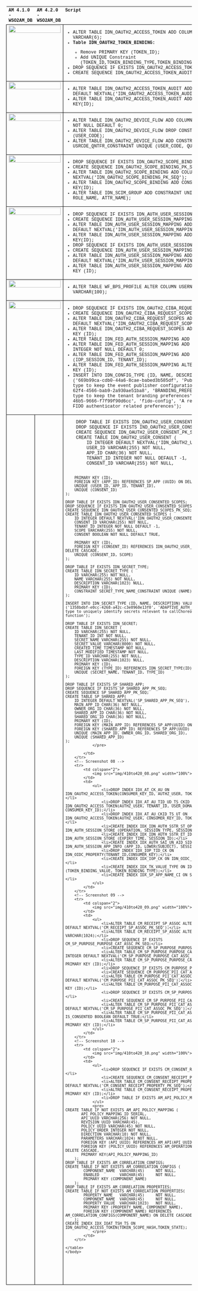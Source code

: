 <!DOCTYPE html>
</html>
	<head>
		<title>WSO2 APIM 4.1.0 to 4.2.0 PostGres DB Comparison</title>
		<meta name="description" content="WSO2 APIM 4.1.0 to 4.2.0 PostGres DB Comparison for version upgrade">
		<style type="text/css">
		table {
			table-layout:fixed;
			width: 100%;
			text-align: left;
			vertical-align: top;
			font-family: Courier New;
			font-size: 12px;
		}
		th,td { 
			text-align: left;
			vertical-align: top;
		}
		td { 
			border: 1px solid black;
			display: table-cell;
			word-wrap: break-word;
			white-space: wrap;
		}
		pre { 
			font-family: Courier New;
			font-size: 12px;
		}
		</style>
	</head>
	<body>
	<table>
		<tr>
			<th>AM 4.1.0 - WSO2AM_DB</th>
			<th>AM 4.2.0 - WSO2AM_DB</th>
			<th>Script</th>
		</tr>
		<!-- Screenshot 01 -->
		<tr>
			<td colspan="2">
				<img src="img/410to420_01.png" width="100%">
			</td>
			<td>
				<ul>
					<li>ALTER TABLE IDN_OAUTH2_ACCESS_TOKEN ADD COLUMN CONSENTED_TOKEN VARCHAR(6);</li>
					<li><b>Table IDN_OAUTH2_TOKEN_BINDING:</b></li>
					<ul><li>Remove PRIMARY KEY (TOKEN_ID);
					<li>Add UNIQUE Constraint (TOKEN_ID,TOKEN_BINDING_TYPE,TOKEN_BINDING_VALUE);</li>
					</ul>
					<li>DROP SEQUENCE IF EXISTS IDN_OAUTH2_ACCESS_TOKEN_AUDIT_PK_SEQ;</li>
					<li>CREATE SEQUENCE IDN_OAUTH2_ACCESS_TOKEN_AUDIT_PK_SEQ;</li>
				</ul>
			</td>
		</tr>
		<!-- Screenshot 02 -->
		<tr>
			<td colspan="2">
				<img src="img/410to420_02.png" width="100%">
			</td>
			<td>
				<ul>
					<li>ALTER TABLE IDN_OAUTH2_ACCESS_TOKEN_AUDIT ADD COLUMN ID INTEGER DEFAULT NEXTVAL('IDN_OAUTH2_ACCESS_TOKEN_AUDIT_PK_SEQ');</li>
					<li>ALTER TABLE IDN_OAUTH2_ACCESS_TOKEN_AUDIT ADD CONSTRAINT PRIMARY KEY(ID);</li>
				</ul>
			</td>
		</tr>
		<!-- Screenshot 03 -->
		<tr>
			<td colspan="2">
				<img src="img/410to420_03.png" width="100%">
			</td>
			<td>
				<ul>
					<li>ALTER TABLE IDN_OAUTH2_DEVICE_FLOW ADD COLUMN QUANTIFIER INTEGER NOT NULL DEFAULT 0;</li>
					<li>ALTER TABLE IDN_OAUTH2_DEVICE_FLOW DROP CONSTRAINT UNIQUE (USER_CODE);</li>
					<li>ALTER TABLE IDN_OAUTH2_DEVICE_FLOW ADD CONSTRAINT USRCDE_QNTFR_CONSTRAINT UNIQUE (USER_CODE, QUANTIFIER);</li>
				</ul>
			</td>
		</tr>
		<!-- Screenshot 04 -->
		<tr>
			<td colspan="2">
				<img src="img/410to420_04.png" width="100%">
			</td>
			<td>
				<ul>
					<li>DROP SEQUENCE IF EXISTS IDN_OAUTH2_SCOPE_BINDING_PK_SEQ;</li>
					<li>CREATE SEQUENCE IDN_OAUTH2_SCOPE_BINDING_PK_SEQ;</li>
					<li>ALTER TABLE IDN_OAUTH2_SCOPE_BINDING ADD COLUMN ID INTEGER DEFAULT NEXTVAL('IDN_OAUTH2_SCOPE_BINDING_PK_SEQ');</li>
					<li>ALTER TABLE IDN_OAUTH2_SCOPE_BINDING ADD CONSTRAINT PRIMARY KEY(ID);</li>
					<li>ALTER TABLE IDN_SCIM_GROUP ADD CONSTRAINT UNIQUE(TENANT_ID, ROLE_NAME, ATTR_NAME);</li>
				</ul>
			</td>
		</tr>
		<!-- Screenshot 05 -->
		<tr>
			<td colspan="2">
				<img src="img/410to420_05.png" width="100%">
			</td>
			<td>
				<ul>
					<li>DROP SEQUENCE IF EXISTS IDN_AUTH_USER_SESSION_MAPPING_PK_SEQ;</li>
					<li>CREATE SEQUENCE IDN_AUTH_USER_SESSION_MAPPING_PK_SEQ;</li>
					<li>ALTER TABLE IDN_AUTH_USER_SESSION_MAPPING ADD COLUMN ID INTEGER DEFAULT NEXTVAL('IDN_AUTH_USER_SESSION_MAPPING_PK_SEQ');</li>
					<li>ALTER TABLE IDN_AUTH_USER_SESSION_MAPPING ADD CONSTRAINT PRIMARY KEY(ID);</li>
					<li>DROP SEQUENCE IF EXISTS IDN_AUTH_USER_SESSION_MAPPING_PK_SEQ;</li>
					<li>CREATE SEQUENCE IDN_AUTH_USER_SESSION_MAPPING_PK_SEQ;</li>
					<li>ALTER TABLE IDN_AUTH_USER_SESSION_MAPPING ADD COLUMN ID INTEGER DEFAULT NEXTVAL('IDN_AUTH_USER_SESSION_MAPPING_PK_SEQ');</li>
					<li>ALTER TABLE IDN_AUTH_USER_SESSION_MAPPING ADD CONSTRAINT PRIMARY KEY (ID);</li>
				</ul>
			</td>
		</tr>
		<!-- Screenshot 06 -->
		<tr>
			<td colspan="2">
				<img src="img/410to420_06.png" width="100%">
			</td>
			<td>
				<ul>
					<li>ALTER TABLE WF_BPS_PROFILE ALTER COLUMN USERNAME TYPE VARCHAR(100);</li>
				</ul>
			</td>
		</tr>
		<!-- Screenshot 07 -->
		<tr>
			<td colspan="2">
				<img src="img/410to420_07.png" width="100%">
			</td>
			<td>
				<ul>
					<li>DROP SEQUENCE IF EXISTS IDN_OAUTH2_CIBA_REQUEST_SCOPES_PK_SEQ;</li>
					<li>CREATE SEQUENCE IDN_OAUTH2_CIBA_REQUEST_SCOPES_PK_SEQ;</li>
					<li>ALTER TABLE IDN_OAUTH2_CIBA_REQUEST_SCOPES ADD COLUMN ID INTEGER DEFAULT NEXTVAL('IDN_OAUTH2_CIBA_REQUEST_SCOPES_PK_SEQ');</li>
					<li>ALTER TABLE IDN_OAUTH2_CIBA_REQUEST_SCOPES ADD CONSTRAINT PRIMARY KEY (ID);</li>
					<li>ALTER TABLE IDN_FED_AUTH_SESSION_MAPPING ADD COLUMN ID SERIAL;</li>
					<li>ALTER TABLE IDN_FED_AUTH_SESSION_MAPPING ADD COLUMN TENANT_ID INTEGER NOT NULL DEFAULT 0;</li>
					<li>ALTER TABLE IDN_FED_AUTH_SESSION_MAPPING ADD CONSTRAINT UNIQUE (IDP_SESSION_ID, TENANT_ID);</li>
					<li>ALTER TABLE IDN_FED_AUTH_SESSION_MAPPING ALTER CONSTRAINT PRIMARY KEY (ID);</li>
					<li>INSERT INTO IDN_CONFIG_TYPE (ID, NAME, DESCRIPTION) VALUES
					('669b99ca-cdb0-44a6-8cae-babed3b585df', 'Publisher', 'A resource type to keep the event publisher configurations'),
					('73f6d9ca-62f4-4566-bab9-2a930ae51ba8', 'BRANDING_PREFERENCES', 'A resource type to keep the tenant branding preferences'),
					('899c69b2-8bf7-46b5-9666-f7f99f90d6cc', 'fido-config', 'A resource type to store FIDO authenticator related preferences');</li>
				</ul>
			</td>
		</tr>
		<tr>
			<td/>
			<td/>
			<td>
				<pre>
	DROP TABLE IF EXISTS IDN_OAUTH2_USER_CONSENT;
	DROP SEQUENCE IF EXISTS IND_OAUTH2_USER_CONSENT_PK_SEQ;
	CREATE SEQUENCE IDN_OAUTH2_USER_CONSENT_PK_SEQ;
	CREATE TABLE IDN_OAUTH2_USER_CONSENT (
		ID INTEGER DEFAULT NEXTVAL('IDN_OAUTH2_USER_CONSENT_PK_SEQ'),
		USER_ID VARCHAR(255) NOT NULL,
		APP_ID CHAR(36) NOT NULL,
		TENANT_ID INTEGER NOT NULL DEFAULT -1,
		CONSENT_ID VARCHAR(255) NOT NULL,

		PRIMARY KEY (ID),
		FOREIGN KEY (APP_ID) REFERENCES SP_APP (UUID) ON DELETE CASCADE,
		UNIQUE (USER_ID, APP_ID, TENANT_ID),
		UNIQUE (CONSENT_ID)
	);

	DROP TABLE IF EXISTS IDN_OAUTH2_USER_CONSENTED_SCOPES;
	DROP SEQUENCE IF EXISTS IDN_OAUTH2_USER_CONSENTED_SCOPES_PK_SEQ;
	CREATE SEQUENCE IDN_OAUTH2_USER_CONSENTED_SCOPES_PK_SEQ;
	CREATE TABLE IDN_OAUTH2_USER_CONSENTED_SCOPES (
		ID INTEGER DEFAULT NEXTVAL('IDN_OAUTH2_USER_CONSENTED_SCOPES_PK_SEQ'),
		CONSENT_ID VARCHAR(255) NOT NULL,
		TENANT_ID INTEGER NOT NULL DEFAULT -1,
		SCOPE VARCHAR(255) NOT NULL,
		CONSENT BOOLEAN NOT NULL DEFAULT TRUE,

		PRIMARY KEY (ID),
		FOREIGN KEY (CONSENT_ID) REFERENCES IDN_OAUTH2_USER_CONSENT (CONSENT_ID) ON DELETE CASCADE,
		UNIQUE (CONSENT_ID, SCOPE)
	);

	DROP TABLE IF EXISTS IDN_SECRET_TYPE;
	CREATE TABLE IDN_SECRET_TYPE (
		ID VARCHAR(255) NOT NULL,
		NAME VARCHAR(255) NOT NULL,
		DESCRIPTION VARCHAR(1023) NULL,
		PRIMARY KEY (ID),
		CONSTRAINT SECRET_TYPE_NAME_CONSTRAINT UNIQUE (NAME)
	);

	INSERT INTO IDN_SECRET_TYPE (ID, NAME, DESCRIPTION) VALUES
	('1358bdbf-e0cc-4268-a42c-c3e0960e13f0', 'ADAPTIVE_AUTH_CALL_CHOREO', 'Secret type to uniquely identify secrets relevant to callChoreo adaptive auth function');

	DROP TABLE IF EXISTS IDN_SECRET;
	CREATE TABLE IDN_SECRET (
		ID VARCHAR(255) NOT NULL,
		TENANT_ID INT NOT NULL,
		SECRET_NAME VARCHAR(255) NOT NULL,
		SECRET_VALUE VARCHAR(8000) NOT NULL,
		CREATED_TIME TIMESTAMP NOT NULL,
		LAST_MODIFIED TIMESTAMP NOT NULL,
		TYPE_ID VARCHAR(255) NOT NULL,
		DESCRIPTION VARCHAR(1023) NULL,
		PRIMARY KEY (ID),
		FOREIGN KEY (TYPE_ID) REFERENCES IDN_SECRET_TYPE(ID) ON DELETE CASCADE,
		UNIQUE (SECRET_NAME, TENANT_ID, TYPE_ID)
	);

	DROP TABLE IF EXISTS SP_SHARED_APP;
	DROP SEQUENCE IF EXISTS SP_SHARED_APP_PK_SEQ;
	CREATE SEQUENCE SP_SHARED_APP_PK_SEQ;
	CREATE TABLE SP_SHARED_APP(
		ID INTEGER DEFAULT NEXTVAL('SP_SHARED_APP_PK_SEQ'),
		MAIN_APP_ID CHAR(36) NOT NULL,
		OWNER_ORG_ID CHAR(36) NOT NULL,
		SHARED_APP_ID CHAR(36) NOT NULL,
		SHARED_ORG_ID CHAR(36) NOT NULL,
		PRIMARY KEY (ID),
		FOREIGN KEY (MAIN_APP_ID) REFERENCES SP_APP(UUID) ON DELETE CASCADE,
		FOREIGN KEY (SHARED_APP_ID) REFERENCES SP_APP(UUID) ON DELETE CASCADE,
		UNIQUE (MAIN_APP_ID, OWNER_ORG_ID, SHARED_ORG_ID),
		UNIQUE (SHARED_APP_ID)
	);
				</pre>

			</td>
		</tr>
		<!-- Screenshot 08 -->
		<tr>
			<td colspan="2">
				<img src="img/410to420_08.png" width="100%">
			</td>
			<td>
				<ul>
					<li>DROP INDEX IDX_AT_CK_AU ON IDN_OAUTH2_ACCESS_TOKEN(CONSUMER_KEY_ID, AUTHZ_USER, TOKEN_STATE, USER_TYPE);</li>
					<li>DROP INDEX IDX_AT_AU_TID_UD_TS_CKID ON IDN_OAUTH2_ACCESS_TOKEN(AUTHZ_USER, TENANT_ID, USER_DOMAIN, TOKEN_STATE, CONSUMER_KEY_ID);</li>
					<li>DROP INDEX IDX_AT_AU_CKID_TS_UT ON IDN_OAUTH2_ACCESS_TOKEN(AUTHZ_USER, CONSUMER_KEY_ID, TOKEN_STATE, USER_TYPE);</li>
					<li>CREATE INDEX IDX_IDN_AUTH_SSTR_ST_OP_ID_TM ON IDN_AUTH_SESSION_STORE (OPERATION, SESSION_TYPE, SESSION_ID, TIME_CREATED);</li>
					<li>CREATE INDEX IDX_IDN_AUTH_SSTR_ET_ID ON IDN_AUTH_SESSION_STORE (EXPIRY_TIME, SESSION_ID);</li>
					<li>CREATE INDEX IDX_AUTH_SAI_UN_AID_SID ON IDN_AUTH_SESSION_APP_INFO (APP_ID, LOWER(SUBJECT), SESSION_ID);</li>
					<li>DROP INDEX IDX_IOP_TID_CK ON IDN_OIDC_PROPERTY(TENANT_ID,CONSUMER_KEY);</li>
					<li>CREATE INDEX IDX_IOP_CK ON IDN_OIDC_PROPERTY(CONSUMER_KEY);</li>
					<li>CREATE INDEX IDX_TK_VALUE_TYPE ON IDN_OAUTH2_TOKEN_BINDING (TOKEN_BINDING_VALUE, TOKEN_BINDING_TYPE);</li>
					<li>CREATE INDEX IDX_SP_APP_NAME_CI ON SP_APP (LOWER(APP_NAME));</li>
				</ul>
			</td>
		</tr>
		<!-- Screenshot 09 -->
		<tr>
			<td colspan="2">
				<img src="img/410to420_09.png" width="100%">
			</td>
			<td>
				<ul>
					<li>ALTER TABLE CM_RECEIPT_SP_ASSOC ALTER COLUMN ID INTEGER DEFAULT NEXTVAL('CM_RECEIPT_SP_ASSOC_PK_SEQ');</li>
					<li>ALTER TABLE CM_RECEIPT_SP_ASSOC ALTER COLUMN SP_DESCRIPTION VARCHAR(1024);</li>
					<li>DROP SEQUENCE IF EXISTS CM_SP_PURPOSE_PURPOSE_CAT_ASSC_PK_SEQ;</li>
					<li>CREATE SEQUENCE CM_SP_PURPOSE_PURPOSE_CAT_ASSC_PK_SEQ;</li>
					<li>ALTER TABLE CM_SP_PURPOSE_PURPOSE_CAT_ASSC ADD COLUMN ID INTEGER DEFAULT NEXTVAL('CM_SP_PURPOSE_PURPOSE_CAT_ASSC_PK_SEQ');</li>
					<li>ALTER TABLE CM_SP_PURPOSE_PURPOSE_CAT_ASSC ADD CONSTRAINT PRIMARY KEY (ID);</li>
					<li>DROP SEQUENCE IF EXISTS CM_PURPOSE_PII_CAT_ASSOC_PK_SEQ;</li>
					<li>CREATE SEQUENCE CM_PURPOSE_PII_CAT_ASSOC_PK_SEQ;</li>
					<li>ALTER TABLE CM_PURPOSE_PII_CAT_ASSOC ADD COLUMN ID INTEGER DEFAULT NEXTVAL('CM_PURPOSE_PII_CAT_ASSOC_PK_SEQ');</li>
					<li>ALTER TABLE CM_PURPOSE_PII_CAT_ASSOC ADD CONSTRAINT PRIMARY KEY (ID);</li>
					<li>DROP SEQUENCE IF EXISTS CM_SP_PURPOSE_PII_CAT_ASSOC_PK_SEQ;</li>
					<li>CREATE SEQUENCE CM_SP_PURPOSE_PII_CAT_ASSOC_PK_SEQ;</li>
					<li>ALTER TABLE CM_SP_PURPOSE_PII_CAT_ASSOC ADD COLUMN ID INTEGER DEFAULT NEXTVAL('CM_SP_PURPOSE_PII_CAT_ASSOC_PK_SEQ');</li>
					<li>ALTER TABLE CM_SP_PURPOSE_PII_CAT_ASSOC ADD COLUMN IS_CONSENTED BOOLEAN DEFAULT TRUE;</li>
					<li>ALTER TABLE CM_SP_PURPOSE_PII_CAT_ASSOC ADD CONSTRAINT PRIMARY KEY (ID);</li>
				</ul>
			</td>
		</tr>
		<!-- Screenshot 10 -->
		<tr>
			<td colspan="2">
				<img src="img/410to420_10.png" width="100%">
			</td>
			<td>
				<ul>
					<li>DROP SEQUENCE IF EXISTS CM_CONSENT_RECEIPT_PROPERTY_PK_SEQ;</li>
					<li>CREATE SEQUENCE CM_CONSENT_RECEIPT_PROPERTY_PK_SEQ;</li>
					<li>ALTER TABLE CM_CONSENT_RECEIPT_PROPERTY ADD COLUMN ID INTEGER DEFAULT NEXTVAL('CM_CONSENT_RECEIPT_PROPERTY_PK_SEQ');</li>
					<li>ALTRE TABLE CM_CONSENT_RECEIPT_PROPERTY ADD CONSTRAINT PRIMARY KEY (ID);</li>
					<li>DROP TABLE IF EXISTS AM_API_POLICY_MAPPING;</li>
				</ul>
				<pre>
	CREATE TABLE IF NOT EXISTS AM_API_POLICY_MAPPING (
		   API_POLICY_MAPPING_ID SERIAL,
		   API_UUID VARCHAR(256) NOT NULL,
		   REVISION_UUID VARCHAR(45),
		   POLICY_UUID VARCHAR(45) NOT NULL,
		   POLICY_ORDER INTEGER NOT NULL,
		   DIRECTION VARCHAR(10) NOT NULL,
		   PARAMETERS VARCHAR(1024) NOT NULL,
		   FOREIGN KEY (API_UUID) REFERENCES AM_API(API_UUID) ON DELETE CASCADE,
		   FOREIGN KEY (POLICY_UUID) REFERENCES AM_OPERATION_POLICY(POLICY_UUID) ON DELETE CASCADE,
		   PRIMARY KEY(API_POLICY_MAPPING_ID)
		);
	DROP TABLE IF EXISTS AM_CORRELATION_CONFIGS;
	CREATE TABLE IF NOT EXISTS AM_CORRELATION_CONFIGS (
			COMPONENT_NAME  VARCHAR(45)     NOT NULL,
			ENABLED         VARCHAR(45)     NOT NULL,
			PRIMARY KEY (COMPONENT_NAME)
		);
	DROP TABLE IF EXISTS AM_CORRELATION_PROPERTIES;
	CREATE TABLE IF NOT EXISTS AM_CORRELATION_PROPERTIES(
			PROPERTY_NAME   VARCHAR(45)     NOT NULL,
			COMPONENT_NAME  VARCHAR(45)     NOT NULL,
			PROPERTY_VALUE  VARCHAR(1023)   NOT NULL,
			PRIMARY KEY (PROPERTY_NAME, COMPONENT_NAME),
			FOREIGN KEY (COMPONENT_NAME) REFERENCES AM_CORRELATION_CONFIGS(COMPONENT_NAME) ON DELETE CASCADE
		);
	CREATE INDEX IDX_IOAT_TSH_TS ON IDN_OAUTH2_ACCESS_TOKEN(TOKEN_SCOPE_HASH,TOKEN_STATE);
				</pre>
			</td>
		</tr>

	</table>
	</body>
</html>